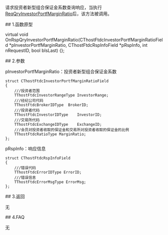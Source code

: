 <p>请求投资者新型组合保证金系数查询响应，当执行<a href="../../CTHOSTFTDCTRADERSPI/REQQRYINVESTORPORTFMARGINRATIO/">ReqQryInvestorPortfMarginRatio</a>后，该方法被调用。</p>
<span class="anchor" id="4f2bd059-e10a-4ca8-b006-4df8f3c9a456"></span>
## 1.函数原型
<p>virtual void OnRspQryInvestorPortfMarginRatio(CThostFtdcInvestorPortfMarginRatioField *pInvestorPortfMarginRatio, CThostFtdcRspInfoField *pRspInfo, int nRequestID, bool bIsLast) {};</p>
<span class="anchor" id="680b95e1-84e7-4d66-8d33-07a09e8bcedf"></span>
## 2.参数
<p>pInvestorPortfMarginRatio：投资者新型组合保证金系数</p>
<pre><code>struct CThostFtdcInvestorPortfMarginRatioField
{
    ///投资者范围
    TThostFtdcInvestorRangeType InvestorRange;
    ///经纪公司代码
    TThostFtdcBrokerIDType  BrokerID;
    ///投资者代码
    TThostFtdcInvestorIDType    InvestorID;
    ///交易所代码
    TThostFtdcExchangeIDType    ExchangeID;
    ///会员对投资者收取的保证金和交易所对投资者收取的保证金的比例
    TThostFtdcRatioType MarginRatio;
};
</code></pre>
<p>pRspInfo：响应信息</p>
<pre><code>struct CThostFtdcRspInfoField
{
    ///错误代码
    TThostFtdcErrorIDType ErrorID;
    ///错误信息
    TThostFtdcErrorMsgType ErrorMsg;
};
</code></pre>
<span class="anchor" id="855e0bb7-815d-4e6a-966e-4a2576c7e12a"></span>
## 3.返回
<p>无</p>
<span class="anchor" id="ec8688a6-a1eb-4f67-a036-7356cd9160f6"></span>
## 4.FAQ
<p>无</p>
